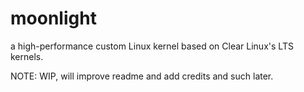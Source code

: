 # moonlight

a high-performance custom Linux kernel based on Clear Linux's LTS kernels.

NOTE: WIP, will improve readme and add credits and such later.
